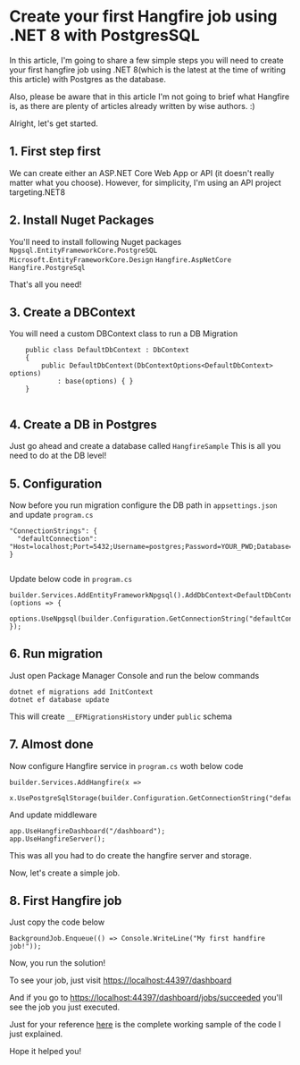# Create your first Hangfire job using .NET 8 with PostgresSQL

In this article, I'm going to share a few simple steps you will need to create your first hangfire job using .NET 8(which is the latest at the time of writing this article) with Postgres as the database.

Also, please be aware that in this article I'm not going to brief what Hangfire is, as there are plenty of articles already written by wise authors. :)

Alright, let's get started.

## 1. First step first

We can create either an ASP.NET Core Web App or API (it doesn't really matter what you choose). However, for simplicity, I'm using an API project targeting.NET8

## 2. Install Nuget Packages

You'll need to install following Nuget packages
`Npgsql.EntityFrameworkCore.PostgreSQL`
`Microsoft.EntityFrameworkCore.Design`
`Hangfire.AspNetCore`
`Hangfire.PostgreSql`

That's all you need!

## 3. Create a DBContext

You will need a custom DBContext class to run a DB Migration

```
    public class DefaultDbContext : DbContext
    {
        public DefaultDbContext(DbContextOptions<DefaultDbContext> options)
            : base(options) { }
    }

```

```
```

## 4. Create a DB in Postgres

Just go ahead and create a database called `HangfireSample`
This is all you need to do at the DB level!

## 5. Configuration

Now before you run migration configure the DB path in `appsettings.json` and update `program.cs`

```
"ConnectionStrings": {
  "defaultConnection": "Host=localhost;Port=5432;Username=postgres;Password=YOUR_PWD;Database=HangfireSample"
}

```

```
```
Update below code in `program.cs`
```
builder.Services.AddEntityFrameworkNpgsql().AddDbContext<DefaultDbContext>(options => {
    options.UseNpgsql(builder.Configuration.GetConnectionString("defaultConnection"));
});
```


## 6. Run migration

Just open Package Manager Console and run the below commands

```
dotnet ef migrations add InitContext
dotnet ef database update
```
This will create `__EFMigrationsHistory` under `public` schema

## 7. Almost done

Now configure Hangfire service in `program.cs` woth below code

```
builder.Services.AddHangfire(x =>
    x.UsePostgreSqlStorage(builder.Configuration.GetConnectionString("defaultConnection")));
```

And update middleware

```
app.UseHangfireDashboard("/dashboard");
app.UseHangfireServer();

```
This was all you had to do create the hangfire server and storage.

Now, let's create a simple job.

## 8. First Hangfire job

Just copy the code below

```
BackgroundJob.Enqueue(() => Console.WriteLine("My first handfire job!"));

```

Now, you run the solution!

To see your job, just visit
[https://localhost:44397/dashboard](https://localhost:44397/dashboard)

And if you go to [https://localhost:44397/dashboard/jobs/succeeded](https://localhost:44397/dashboard/jobs/succeeded) 
you'll see the job you just executed.

Just for your reference [here](https://github.com/pradeepradyumna/HangfireSample) is the complete working sample of the code I just explained.

Hope it helped you!
